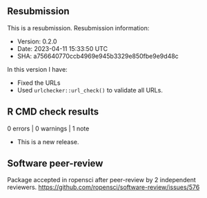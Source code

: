 ## Resubmission

This is a resubmission. Resubmission information:

* Version: 0.2.0
* Date: 2023-04-11 15:33:50 UTC
* SHA: a756640770ccb4969e945b3329e850fbe9e9d48c

In this version I have:

* Fixed the URLs
* Used `urlchecker::url_check()` to validate all URLs.

## R CMD check results

0 errors | 0 warnings | 1 note

* This is a new release.

## Software peer-review

Package accepted in ropensci after peer-review by 2 independent reviewers.
https://github.com/ropensci/software-review/issues/576
